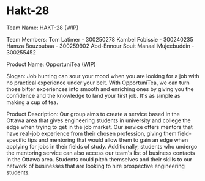 # Hakt-28
Team Name: HAKT-28 (WIP)

Team Members:
Tom Latimer - 300250278
Kambel Fobissie - 300240235
Hamza Bouzoubaa - 300259902
Abd-Ennour Souit
Manaal Mujeebuddin - 300255452

Product Name: OpportuniTea (WIP)

Slogan:
Job hunting can sour your mood when you are looking for a job with no practical experience under your belt. With 
OpportuniTea, we can turn those bitter experiences into smooth and enriching ones by giving you the confidence and the 
knowledge to land your first job. It's as simple as making a cup of tea.

Product Description:
Our group aims to create a service based in the Ottawa area that gives engineering
students in university and college the edge when trying to get in the job market.
Our service offers mentors that have real-job experience from their chosen profession,
giving them field-specific tips and mentoring that would allow them to gain an edge when applying for jobs
in their fields of study. Additionally, students who undergo the mentoring service can also
access our team's list of business contacts in the Ottawa area. Students could
pitch themselves and their skills to our network of businesses that are looking to hire
prospective engineering students. 
